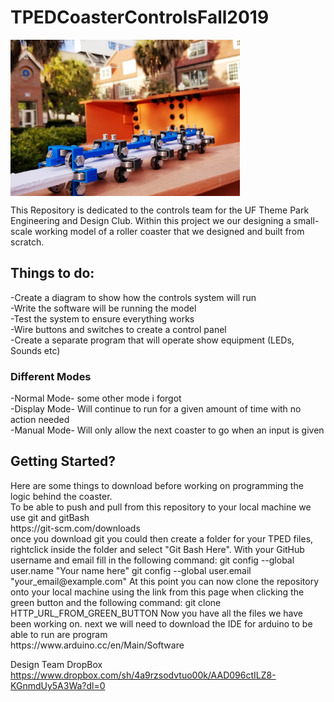 # TPEDCoasterControlsFall2019
<img src="images/TPEDCoasterDesign.PNG" align="center" height="250px" width=auto >

This Repository is dedicated to the controls team for the UF Theme Park Engineering and Design Club. 
Within this project we our designing a small-scale working model of a roller coaster that we designed 
and built from scratch.

<h2>Things to do:</h2>
-Create a diagram to show how the controls system will run<br />
-Write the software will be running the model<br />
-Test the system to ensure everything works<br />
-Wire buttons and switches to create a control panel<br />
-Create a separate program that will operate show equipment (LEDs, Sounds etc)<br />

<h3>Different Modes</h3>
-Normal Mode- some other mode i forgot<br />
-Display Mode- Will continue to run for a given amount of time with no action needed<br />
-Manual Mode- Will only allow the next coaster to go when an input is given<br />


<h2>Getting Started?</h2>
Here are some things to download before working on programming the logic behind the coaster.<br />
To be able to push and pull from this repository to your local machine we use git and gitBash<br />
https://git-scm.com/downloads<br />
once you download git you could then create a folder for your TPED files, rightclick inside the folder and select "Git Bash Here". With your GitHub username and email fill in the following command:
git config --global user.name "Your name here"
git config --global user.email "your_email@example.com"
At this point you can now clone the repository onto your local machine using the link from this page when clicking the green button and the following command:
git clone HTTP_URL_FROM_GREEN_BUTTON
Now you have all the files we have been working on.
next we will need to download the IDE for arduino to be able to run are program<br />
https://www.arduino.cc/en/Main/Software<br />

Design Team DropBox<br />
https://www.dropbox.com/sh/4a9rzsodvtuo00k/AAD096ctILZ8-KGnmdUy5A3Wa?dl=0
